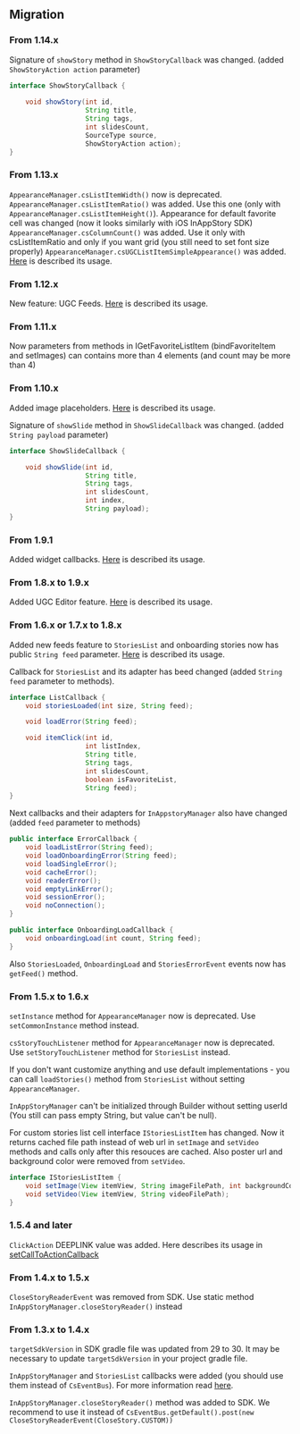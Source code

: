 ## Migration

### From 1.14.x
Signature of `showStory` method in `ShowStoryCallback` was changed. (added `ShowStoryAction action` parameter)
```java
interface ShowStoryCallback {
    
    void showStory(int id,
                   String title,
                   String tags,
                   int slidesCount,
                   SourceType source,
                   ShowStoryAction action);
}
```

### From 1.13.x
`AppearanceManager.csListItemWidth()` now is deprecated. `AppearanceManager.csListItemRatio()` was added. Use this one (only with `AppearanceManager.csListItemHeight()`).
Appearance for default favorite cell was changed (now it looks similarly with iOS InAppStory SDK)
`AppearanceManager.csColumnCount()` was added. Use it only with csListItemRatio and only if you want grid (you still need to set font size properly)
`AppearanceManager.csUGCListItemSimpleAppearance()` was added. [Here](AppearanceManager.md#ugc-cell-simple-customization) is described its usage.

### From 1.12.x
New feature: UGC Feeds. [Here](UgcStoriesList.md) is described its usage.

### From 1.11.x
Now parameters from methods in IGetFavoriteListItem (bindFavoriteItem and setImages) can contains more than 4 elements (and count may be more than 4)

### From 1.10.x
Added image placeholders. [Here](Tags_Placeholders.md#image-placeholders) is described its usage.

Signature of `showSlide` method in `ShowSlideCallback` was changed. (added `String payload` parameter) 
```java
interface ShowSlideCallback {

    void showSlide(int id,
                   String title,
                   String tags,
                   int slidesCount,
                   int index,
                   String payload);
}
```

### From 1.9.1
Added widget callbacks. [Here](InAppStoryManager.md#notifications-from-widgets-in-stories-reader) is described its usage.

### From 1.8.x to 1.9.x
Added UGC Editor feature. [Here](https://github.com/inappstory/ugc-android-sdk#readme) is described its usage.

### From 1.6.x or 1.7.x to 1.8.x
Added new feeds feature to `StoriesList` and onboarding stories now has public `String feed` parameter. [Here](StoriesList.md#stories-feed) is described its usage.

Callback for `StoriesList` and its adapter has beed changed (added `String feed` parameter to methods). 

```java
interface ListCallback {
    void storiesLoaded(int size, String feed);

    void loadError(String feed);

    void itemClick(int id,
                   int listIndex,
                   String title,
                   String tags,
                   int slidesCount,
                   boolean isFavoriteList,
                   String feed);
}
```

Next callbacks and their adapters for `InAppstoryManager` also have changed (added `feed` parameter to methods)

```java
public interface ErrorCallback {
    void loadListError(String feed);
    void loadOnboardingError(String feed);
    void loadSingleError();
    void cacheError();
    void readerError();
    void emptyLinkError();
    void sessionError();
    void noConnection();
}

public interface OnboardingLoadCallback {
    void onboardingLoad(int count, String feed);
}
```

Also `StoriesLoaded`, `OnboardingLoad` and `StoriesErrorEvent` events now has `getFeed()` method. 

### From 1.5.x to 1.6.x

`setInstance` method for `AppearanceManager` now is deprecated. Use `setCommonInstance` method instead.

`csStoryTouchListener` method for `AppearanceManager` now is deprecated. Use `setStoryTouchListener` method for `StoriesList` instead.
 
If you don't want customize anything and use default implementations - you can call `loadStories()` method from `StoriesList` without setting `AppearanceManager`. 

`InAppStoryManager` can't be initialized through Builder without setting userId (You still can pass empty String, but value can't be null).

For custom stories list cell interface `IStoriesListItem` has changed. Now it returns cached file path instead of web url in `setImage` and `setVideo` methods and calls only after this resouces are cached.
Also poster url and background color were removed from `setVideo`.
```java
interface IStoriesListItem {
    void setImage(View itemView, String imageFilePath, int backgroundColor);
    void setVideo(View itemView, String videoFilePath);
}
```


### 1.5.4 and later
`ClickAction` DEEPLINK value was added. Here describes its usage in [setCallToActionCallback](InAppStoryManager.md#notifications-from-stories-reader)

### From 1.4.x to 1.5.x
`CloseStoryReaderEvent` was removed from SDK. Use static method `InAppStoryManager.closeStoryReader()` instead


### From 1.3.x to 1.4.x
`targetSdkVersion` in SDK gradle file was updated from 29 to 30. It may be necessary to update `targetSdkVersion` in your project gradle file.

`InAppStoryManager` and `StoriesList` callbacks were added (you should use them instead of `CsEventBus`). For more information read [here](InAppStoryManager.md#callbacks).

`InAppStoryManager.closeStoryReader()` method was added to SDK. 
We recommend to use it instead of `CsEventBus.getDefault().post(new CloseStoryReaderEvent(CloseStory.CUSTOM))`

